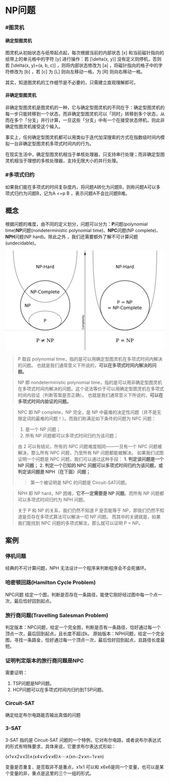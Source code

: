 # NP问题
### #图灵机
#### 确定型图灵机
图灵机从初始状态与纸带起点起，每次根据当前的内部状态 [x] 和当前磁针指向的纸带上的单元格中的字符 [y] 进行操作：若 [\delta(x, y)] 没有定义则停机，否则若 [\delta(x, y)=(a, b, c)] ，则将内部状态修改为 [a] ，将磁针指向的格子中的字符修改为 [b] ，若 [c] 为 [L] 则向左移动一格，为 [R] 则向右移动一格。

其实，知道图灵机的工作细节是不必要的，只需建立直观理解即可。
#### 非确定型图灵机
非确定型图灵机是图灵机的一种，它与确定型图灵机的不同在于：确定型图灵机的每一步只能转移到一个状态，而非确定型图灵机可以「同时」转移到多个状态，从而在多个「分支」并行计算，一旦这些「分支」中有一个在接受状态停机，则此非确定性图灵机接受这个输入。

事实上，任何确定型图灵机都可以用类似于迭代加深搜索的方式在指数级时间内模拟一台非确定型图灵机多项式时间内的行为。

在现实生活中，确定型图灵机相当于单核处理器，只支持串行处理；而非确定型图灵机相当于理想的多核处理器，支持无限大小的并行处理。

### #多项式归约
如果我们能在多项式的时间复杂度内，将问题A转化为问题B，则称问题A可以多项式归约为问题B，记为A <=p B ，表示问题A不会比问题B难。

## 概念
根据问题的难度，由不同的定义划分，问题可以分为：**P**问题(polynomial time)**NP**问题(nondeterministic polynomial time)、**NPC**问题(NP complete)、**NPH**问题(NP hard)。除此之外 ，我们还需要额外了解不可计算问题(undecidable)。

![](NP.png)
>P 取自 polynomial time，指的是可以用确定型图灵机在多项式时间内解决的问题。
也就是我们通常意义下所说的，**可以在多项式时间内解决的问题。**

>NP 即 nondeterministic polynomial time，指的是可以用非确定型图灵机在多项式时间内解决的问题。这个说法等价于可以用确定型图灵机在多项式时间内验证（判断答案是否正确）。
也就是我们通常意义下所说的，**可以在多项式时间内验证的问题。**

>NPC 即 NP complete，NP 完全，是 NP 中最难的决定性问题（并不是无限定词的最难的问题！）。而我们称满足如下条件的问题为 NPC 问题：
>1. 是一个 NP 问题；
>2. 所有 NP 问题都可以多项式时间归约为该问题；

>由 2 可以有结论，所有的 NPC 问题难度相同——一旦有一个 NPC 问题被解决，那么所有 NPC 问题，乃至所有 NP 问题都能被解决。
如果我们试图证明一个问题是 NPC 问题，我们可以通过这种手段：
>**1. 判定该问题是一个 NP 问题；**
>**2. 判定一个已知的 NPC 问题可以多项式时间归约为该问题，或判定该问题是 NPH（在下面）问题；**
>>第一个被证明是 NPC 的问题是 Circuit-SAT问题。

>NPH 即 NP hard，NP 困难，**它不一定需要是 NP 问题**。而所有 NP 问题都可以多项式时间归约为 NPH 问题。

>关于 P 和 NP 的关系，我们仍然不知道 P 是否能等于 NP，即我们仍然不知道是否存在多项式算法可以解决一切 NP 问题。
而其中的关键就是，如果我们能找到 NPC 问题的多项式解法，那么就可以证明 P = NP。
## 案例
### 停机问题
经典的不可计算问题，NPH
无法设计一个程序来判断程序会不会死循环。
### 哈密顿回路(Hamilton Cycle Problem)
NPC问题
给定一个图，判断是否存在一条路径，能使它刚好经过图中每一个点一次，最后恰好回到起点。
### 旅行商问题(Travelling Salesman Problem)
判定版本：NPC问题，给定一个完全图，判断是否有一条路径，恰好通过每一个顶点一次，最后回到起点，且长度不超过k。
原始版本：NPH问题，给定一个完全图，寻找一条路金，恰好通过每一个顶点一次，最后恰好回到起点，且路径长度最短。
### 证明判定版本的旅行商问题是NPC
需要证明：
1. TSP问题是NP问题。
2. HCP问题可以在多项式时间内归约到TSP问题。
### Circuit-SAT
确定给定布尔电路能否输出真值的问题
### 3-SAT
3-SAT 指的是 Circuit-SAT 问题的一个特例，它对布尔电路，或者说布尔表达式的形式有特殊要求，具体来说，它要求布尔表达式形如：

(x1∨x2∨x3)∧(x4∨x5∨x6)∧⋯∧(xn−2∨xn−1∨xn)


变量是否重复、是否取非不是重点，x1x1​ 可以和 x6x6​ 是同一个变量，也可以是某个变量的非，重点是这里的三个一组的形式。

